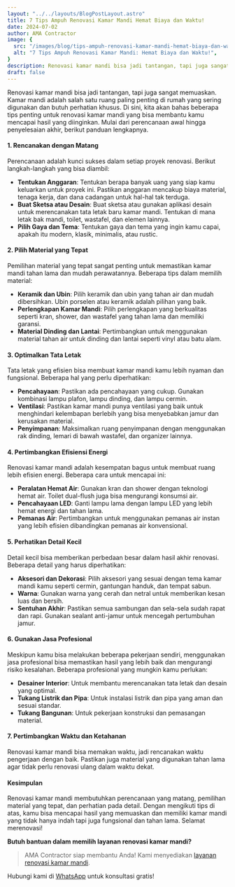 ```yaml
---
layout: "../../layouts/BlogPostLayout.astro"
title: 7 Tips Ampuh Renovasi Kamar Mandi Hemat Biaya dan Waktu!
date: 2024-07-02
author: AMA Contractor
image: {
  src: "/images/blog/tips-ampuh-renovasi-kamar-mandi-hemat-biaya-dan-waktu.jpg",
  alt: "7 Tips Ampuh Renovasi Kamar Mandi: Hemat Biaya dan Waktu!",
}
description: Renovasi kamar mandi bisa jadi tantangan, tapi juga sangat memuaskan. Kamar mandi adalah salah satu ruang paling penting di rumah yang sering digunakan dan butuh perhatian khusus. 
draft: false
---
```


Renovasi kamar mandi bisa jadi tantangan, tapi juga sangat memuaskan. Kamar mandi adalah salah satu ruang paling penting di rumah yang sering digunakan dan butuh perhatian khusus. Di sini, kita akan bahas beberapa tips penting untuk renovasi kamar mandi yang bisa membantu kamu mencapai hasil yang diinginkan. Mulai dari perencanaan awal hingga penyelesaian akhir, berikut panduan lengkapnya.

#### 1\. Rencanakan dengan Matang

Perencanaan adalah kunci sukses dalam setiap proyek renovasi. Berikut langkah-langkah yang bisa diambil:

-   **Tentukan Anggaran**: Tentukan berapa banyak uang yang siap kamu keluarkan untuk proyek ini. Pastikan anggaran mencakup biaya material, tenaga kerja, dan dana cadangan untuk hal-hal tak terduga.
-   **Buat Sketsa atau Desain**: Buat sketsa atau gunakan aplikasi desain untuk merencanakan tata letak baru kamar mandi. Tentukan di mana letak bak mandi, toilet, wastafel, dan elemen lainnya.
-   **Pilih Gaya dan Tema**: Tentukan gaya dan tema yang ingin kamu capai, apakah itu modern, klasik, minimalis, atau rustic.

#### 2\. Pilih Material yang Tepat

Pemilihan material yang tepat sangat penting untuk memastikan kamar mandi tahan lama dan mudah perawatannya. Beberapa tips dalam memilih material:

-   **Keramik dan Ubin**: Pilih keramik dan ubin yang tahan air dan mudah dibersihkan. Ubin porselen atau keramik adalah pilihan yang baik.
-   **Perlengkapan Kamar Mandi**: Pilih perlengkapan yang berkualitas seperti kran, shower, dan wastafel yang tahan lama dan memiliki garansi.
-   **Material Dinding dan Lantai**: Pertimbangkan untuk menggunakan material tahan air untuk dinding dan lantai seperti vinyl atau batu alam.

#### 3\. Optimalkan Tata Letak

Tata letak yang efisien bisa membuat kamar mandi kamu lebih nyaman dan fungsional. Beberapa hal yang perlu diperhatikan:

-   **Pencahayaan**: Pastikan ada pencahayaan yang cukup. Gunakan kombinasi lampu plafon, lampu dinding, dan lampu cermin.
-   **Ventilasi**: Pastikan kamar mandi punya ventilasi yang baik untuk menghindari kelembapan berlebih yang bisa menyebabkan jamur dan kerusakan material.
-   **Penyimpanan**: Maksimalkan ruang penyimpanan dengan menggunakan rak dinding, lemari di bawah wastafel, dan organizer lainnya.

#### 4\. Pertimbangkan Efisiensi Energi

Renovasi kamar mandi adalah kesempatan bagus untuk membuat ruang lebih efisien energi. Beberapa cara untuk mencapai ini:

-   **Peralatan Hemat Air**: Gunakan kran dan shower dengan teknologi hemat air. Toilet dual-flush juga bisa mengurangi konsumsi air.
-   **Pencahayaan LED**: Ganti lampu lama dengan lampu LED yang lebih hemat energi dan tahan lama.
-   **Pemanas Air**: Pertimbangkan untuk menggunakan pemanas air instan yang lebih efisien dibandingkan pemanas air konvensional.

#### 5\. Perhatikan Detail Kecil

Detail kecil bisa memberikan perbedaan besar dalam hasil akhir renovasi. Beberapa detail yang harus diperhatikan:

-   **Aksesori dan Dekorasi**: Pilih aksesori yang sesuai dengan tema kamar mandi kamu seperti cermin, gantungan handuk, dan tempat sabun.
-   **Warna**: Gunakan warna yang cerah dan netral untuk memberikan kesan luas dan bersih.
-   **Sentuhan Akhir**: Pastikan semua sambungan dan sela-sela sudah rapat dan rapi. Gunakan sealant anti-jamur untuk mencegah pertumbuhan jamur.

#### 6\. Gunakan Jasa Profesional

Meskipun kamu bisa melakukan beberapa pekerjaan sendiri, menggunakan jasa profesional bisa memastikan hasil yang lebih baik dan mengurangi risiko kesalahan. Beberapa profesional yang mungkin kamu perlukan:

-   **Desainer Interior**: Untuk membantu merencanakan tata letak dan desain yang optimal.
-   **Tukang Listrik dan Pipa**: Untuk instalasi listrik dan pipa yang aman dan sesuai standar.
-   **Tukang Bangunan**: Untuk pekerjaan konstruksi dan pemasangan material.

#### 7\. Pertimbangkan Waktu dan Ketahanan

Renovasi kamar mandi bisa memakan waktu, jadi rencanakan waktu pengerjaan dengan baik. Pastikan juga material yang digunakan tahan lama agar tidak perlu renovasi ulang dalam waktu dekat.

#### Kesimpulan

Renovasi kamar mandi membutuhkan perencanaan yang matang, pemilihan material yang tepat, dan perhatian pada detail. Dengan mengikuti tips di atas, kamu bisa mencapai hasil yang memuaskan dan memiliki kamar mandi yang tidak hanya indah tapi juga fungsional dan tahan lama. Selamat merenovasi!

**Butuh bantuan dalam memilih layanan renovasi kamar mandi?**

> AMA Contractor siap membantu Anda! Kami menyediakan [layanan renovasi kamar mandi](/jasa-kami/jasa-bangun-renovasi-rumah).

Hubungi kami di [WhatsApp](https://api.whatsapp.com/send?phone=6285780007121text=Halo%20saya%20ingin%20konsultasi%20tentang) untuk konsultasi gratis!